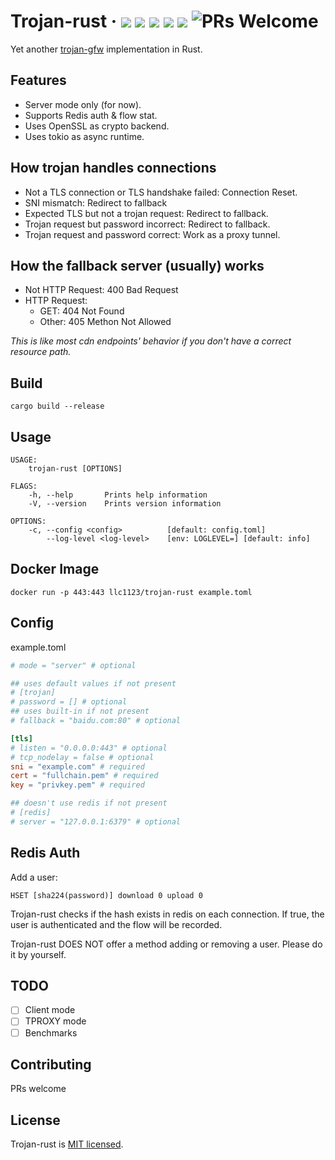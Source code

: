 # Trojan-rust &middot; [![](https://img.shields.io/github/license/llc1123/trojan-rust)](https://github.com/llc1123/trojan-rust/blob/master/LICENSE) ![](https://img.shields.io/github/workflow/status/llc1123/trojan-rust/nightly) ![](https://img.shields.io/github/downloads/llc1123/trojan-rust/total) ![](https://img.shields.io/docker/pulls/llc1123/trojan-rust) ![](https://img.shields.io/docker/image-size/llc1123/trojan-rust/latest) ![PRs Welcome](https://img.shields.io/badge/PRs-welcome-brightgreen.svg)

Yet another [trojan-gfw](https://trojan-gfw.github.io/trojan/) implementation in Rust.

## Features
- Server mode only (for now).
- Supports Redis auth & flow stat.
- Uses OpenSSL as crypto backend.
- Uses tokio as async runtime.

## How trojan handles connections

- Not a TLS connection or TLS handshake failed: Connection Reset.
- SNI mismatch: Redirect to fallback
- Expected TLS but not a trojan request: Redirect to fallback.
- Trojan request but password incorrect: Redirect to fallback.
- Trojan request and password correct: Work as a proxy tunnel.

## How the fallback server (usually) works

- Not HTTP Request: 400 Bad Request
- HTTP Request: 
  - GET: 404 Not Found
  - Other: 405 Methon Not Allowed

_This is like most cdn endpoints' behavior if you don't have a correct resource path._

## Build
```
cargo build --release
```

## Usage
```
USAGE:
    trojan-rust [OPTIONS]

FLAGS:
    -h, --help       Prints help information
    -V, --version    Prints version information

OPTIONS:
    -c, --config <config>          [default: config.toml]
        --log-level <log-level>    [env: LOGLEVEL=] [default: info]
```

## Docker Image
```
docker run -p 443:443 llc1123/trojan-rust example.toml
```

## Config

example.toml

```toml
# mode = "server" # optional

## uses default values if not present
# [trojan]
# password = [] # optional
## uses built-in if not present
# fallback = "baidu.com:80" # optional

[tls]
# listen = "0.0.0.0:443" # optional
# tcp_nodelay = false # optional
sni = "example.com" # required
cert = "fullchain.pem" # required
key = "privkey.pem" # required

## doesn't use redis if not present
# [redis]
# server = "127.0.0.1:6379" # optional
```

## Redis Auth
Add a user:
```
HSET [sha224(password)] download 0 upload 0
```
Trojan-rust checks if the hash exists in redis on each connection. If true, the user is authenticated and the flow will be recorded.

Trojan-rust DOES NOT offer a method adding or removing a user. Please do it by yourself.

## TODO

- [ ] Client mode
- [ ] TPROXY mode
- [ ] Benchmarks

## Contributing
PRs welcome

## License
Trojan-rust is [MIT licensed](https://github.com/llc1123/trojan-rust/blob/master/LICENSE).